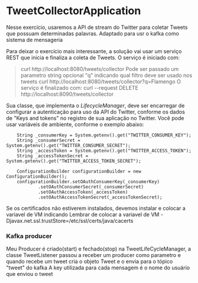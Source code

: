 # TweetCollectorApplication

Nesse exercício, usaremos a API de stream do Twitter para coletar Tweets que possuam determinadas palavras.
Adaptado para usr o kafka como sistema de mensageria

Para deixar o exercício mais interessante, a solução vai usar um serviço REST que inicia e finaliza a coleta de Tweets.
O serviço é iniciado com:
> curl http://localhost:8080/tweets/collector
Pode ser passado um parametro string opcional "q" indicando qual filtro deve ser usado nos tweets
> curl http://localhost:8080/tweets/collector?q=Flamengo
O serviço é finalizado com:
> curl --request DELETE http://localhost:8090/tweets/collector


Sua classe, que implementa o *LifecycleManager*, deve ser encarregar de configurar a autenticação para uso da API do Twitter, 
conforme os dados de "Keys and tokens" no registro de sua aplicação no Twitter. Você pode usar variáveis de ambiente, conforme
o exemplo abaixo:

        String _consumerKey = System.getenv().get("TWITTER_CONSUMER_KEY");
        String _consumerSecret = System.getenv().get("TWITTER_CONSUMER_SECRET");
        String _accessToken = System.getenv().get("TWITTER_ACCESS_TOKEN");
        String _accessTokenSecret = System.getenv().get("TWITTER_ACCESS_TOKEN_SECRET");

        ConfigurationBuilder configurationBuilder = new ConfigurationBuilder();
        configurationBuilder.setOAuthConsumerKey(_consumerKey)
                .setOAuthConsumerSecret(_consumerSecret)
                .setOAuthAccessToken(_accessToken)
                .setOAuthAccessTokenSecret(_accessTokenSecret);

Se os certificados não estiverem instalados, devemos instalar e colocar a variavel de VM indicando
Lembrar de colocar a variavel de VM -Djavax.net.ssl.trustStore=/etc/ssl/certs/java/cacerts


### Kafka producer
 Meu Producer é criado(start) e fechado(stop) na TweetLifeCycleManager, a classe TweetListener passou a receber um producer
 como parametro e quando recebe um tweet cria o objeto Tweet e o envia para o tópico "tweet" do kafka
 A key utilizada para cada mensagem é o nome do usuário que enviou o tweet